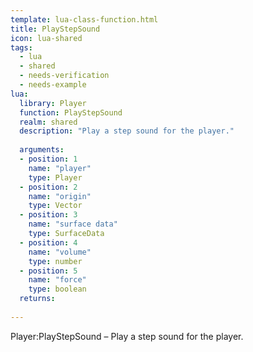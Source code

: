 ```yaml
---
template: lua-class-function.html
title: PlayStepSound
icon: lua-shared
tags:
  - lua
  - shared
  - needs-verification
  - needs-example
lua:
  library: Player
  function: PlayStepSound
  realm: shared
  description: "Play a step sound for the player."
  
  arguments:
  - position: 1
    name: "player"
    type: Player
  - position: 2
    name: "origin"
    type: Vector
  - position: 3
    name: "surface data"
    type: SurfaceData
  - position: 4
    name: "volume"
    type: number
  - position: 5
    name: "force"
    type: boolean
  returns:
    
---
```


<div class="lua__search__keywords">
Player:PlayStepSound &#x2013; Play a step sound for the player.
</div>
